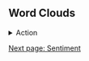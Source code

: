 
## Word Clouds


<details>
<summary>Action</summary>
<br>
![Old Action Word Cloud](images/wordclouds/OldActionWC.jpg)

![New Action Word Cloud](images/wordclouds/NewActionWC.jpg)
</details>








[Next page: Sentiment](sentiment.md)
